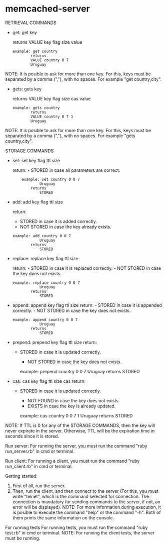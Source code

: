 # memcached-server

RETRIEVAL COMMANDS
-   get: get key 
		
	returns 
                VALUE key flag size
                value
       	
		example: get country
                returns 
                VALUE country 0 7
                Uruguay
        	
   NOTE: It is posible to ask for more than one key. For this, keys must be separated by a comma (","), with no spaces. For example "get country,city".

-   gets: gets key 
		
	returns 
                VALUE key flag size cas
                value
       	
		example: gets country
                returns 
                VALUE country 0 7 1
                Uruguay
        	
   NOTE: It is posible to ask for more than one key. For this, keys must be separated by a comma (","), with no spaces. For example "gets country,city".
   
   STORAGE COMMANDS
-   set: set key flag ttl size
                	
	return:
        - STORED in case all parameters are correct.
		    
        	example: set country 0 0 7
                	Uruguay
                returns 
                	STORED
			
-   add: add key flag ttl size

       return:
       - STORED in case it is added correctly.	
       - NOT STORED in case the key already exists.
        
		example: add country 0 0 7
                	Uruguay
                returns 
                	STORED
			
-   replace: replace key flag ttl size
        
	return:
        - STORED in case it is replaced correctly.
        - NOT STORED in case the key does not exists.
        
		example: replace country 0 0 7
                	Uruguay
                returns 
                	STORED
			
-   append: append key flag ttl size
   	return:
       	- STORED in case it is appended correctly.
       	- NOT STORED in case the key does not exists.
        
		example: append country 0 0 7
                	Uruguay
                returns 
                	STORED
			
-   prepend: prepend key flag ttl size
	return:
	- STORED in case it is updated correctly.
        - NOT STORED in case the key does not exists.
        
		example: prepend country 0 0 7
                	Uruguay
                returns 
                	STORED
			
-   cas: cas key flag ttl size cas
	return:
	- STORED in case it is updated correctly.
        - NOT FOUND in case the key does not exists.
        - EXISTS in case the key is already updated.
        
		example: cas country 0 0 7 1
                	Uruguay
                returns 
                	STORED

NOTE: If TTL is 0 for any of the STORAGE COMMANDS, then the key will never expirate in the server. Otherwise, TTL will be the expiration time in seconds since it is stored.

Run server:
For running the server, you must run the command "ruby run_server.rb" in cmd or terminal.

Run client:
For running a client, you must run the command "ruby run_client.rb" in cmd or terminal.

Getting started:
1. First of all, run the server.
2. Then, run the client, and then connect to the server (For this, you must write "telnet", which is the command selected for connection. The connection is mandatory for sending commands to the server, if not, an error will be displayed).
NOTE: For more information during execution, it is posible to execute the command "help" or the command "-h". Both of them prints the same information on the console.

For running tests
For running tests, you must run the command "ruby test.rb" in cmd or terminal. 
NOTE: For running the client tests, the server must be running. 

